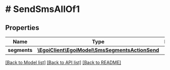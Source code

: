 # # SendSmsAllOf1

## Properties

Name | Type | Description | Notes
------------ | ------------- | ------------- | -------------
**segments** | [**\EgoiClient\EgoiModel\SmsSegmentsActionSend**](SmsSegmentsActionSend.md) |  | [optional]

[[Back to Model list]](../../README.md#models) [[Back to API list]](../../README.md#endpoints) [[Back to README]](../../README.md)
